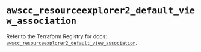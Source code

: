 # `awscc_resourceexplorer2_default_view_association`

Refer to the Terraform Registry for docs: [`awscc_resourceexplorer2_default_view_association`](https://registry.terraform.io/providers/hashicorp/awscc/0.70.0/docs/resources/resourceexplorer2_default_view_association).
